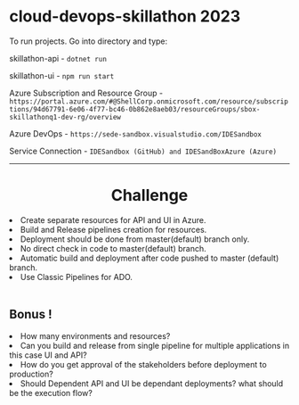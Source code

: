 # cloud-devops-skillathon 2023

To run projects. Go into directory and type:

skillathon-api - `dotnet run`

skillathon-ui - `npm run start`

Azure Subscription and Resource Group - `https://portal.azure.com/#@ShellCorp.onmicrosoft.com/resource/subscriptions/94d67791-6e06-4f77-bc46-0b862e8aeb03/resourceGroups/sbox-skillathonq1-dev-rg/overview`

Azure DevOps - `https://sede-sandbox.visualstudio.com/IDESandbox`

Service Connection - `IDESandbox (GitHub) and IDESandBoxAzure (Azure)`

<hr/>
<h1><center>Challenge</center></h1> 

<li>Create separate resources for API and UI in Azure.</li> 
<li>Build and Release pipelines creation for resources.</li>
<li>Deployment should be done from master(default) branch only.</li>
<li>No direct check in code to master(default) branch.</li>
<li>Automatic build and deployment after code pushed to master (default) branch.</li>
<li>Use Classic Pipelines for ADO.</li> 

<br/>
<h2>Bonus !</h2>
<li>How many environments and resources?</li>
<li>Can you build and release from single pipeline for multiple applications in this case UI and API?</li>
<li>How do you get approval of the stakeholders before deployment to production?</li>
<li>Should Dependent API and UI be dependant deployments? what should be the execution flow?</li>
